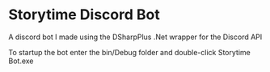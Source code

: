# Storytime Discord Bot
A discord bot I made using the DSharpPlus .Net wrapper for the Discord API

To startup the bot enter the bin/Debug folder and double-click Storytime Bot.exe
